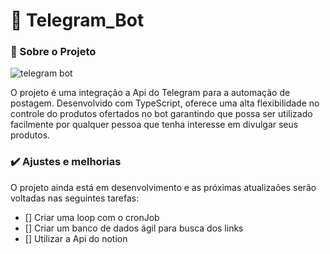 # 🤖 Telegram_Bot

### 📖 Sobre o Projeto

<img src="https://private-user-images.githubusercontent.com/142769545/340774812-15594158-1e3f-4714-b7a4-63b62673ea14.png?jwt=eyJhbGciOiJIUzI1NiIsInR5cCI6IkpXVCJ9.eyJpc3MiOiJnaXRodWIuY29tIiwiYXVkIjoicmF3LmdpdGh1YnVzZXJjb250ZW50LmNvbSIsImtleSI6ImtleTUiLCJleHAiOjE3MTg3MzI0MDAsIm5iZiI6MTcxODczMjEwMCwicGF0aCI6Ii8xNDI3Njk1NDUvMzQwNzc0ODEyLTE1NTk0MTU4LTFlM2YtNDcxNC1iN2E0LTYzYjYyNjczZWExNC5wbmc_WC1BbXotQWxnb3JpdGhtPUFXUzQtSE1BQy1TSEEyNTYmWC1BbXotQ3JlZGVudGlhbD1BS0lBVkNPRFlMU0E1M1BRSzRaQSUyRjIwMjQwNjE4JTJGdXMtZWFzdC0xJTJGczMlMkZhd3M0X3JlcXVlc3QmWC1BbXotRGF0ZT0yMDI0MDYxOFQxNzM1MDBaJlgtQW16LUV4cGlyZXM9MzAwJlgtQW16LVNpZ25hdHVyZT0zNzBlYTA3ZjQ1NzQxOTg2NDZmMjQ4MmUyY2YwNzFjMTYyMjQzNTA1ZDk2OTVhMGFiODdlYjY5MmM0OTQ2YjZmJlgtQW16LVNpZ25lZEhlYWRlcnM9aG9zdCZhY3Rvcl9pZD0wJmtleV9pZD0wJnJlcG9faWQ9MCJ9.CY_biaIn2VI93qE0J-tU30aCRsgU5E2BXSbgWBTV1xc" alt="telegram bot">

O projeto é uma integração a Api do Telegram para a automação de postagem. 
Desenvolvido com TypeScript, oferece uma alta flexibilidade no controle do produtos ofertados no bot
garantindo que possa ser utilizado facilmente por qualquer pessoa que tenha interesse em divulgar seus produtos.

### ✔️ Ajustes e melhorias 

O projeto ainda está em desenvolvimento e as próximas atualizaões serão voltadas nas seguintes tarefas:

- [] Criar uma loop com o cronJob 
- [] Criar um banco de dados ágil para busca dos links
- [] Utilizar a Api do notion
